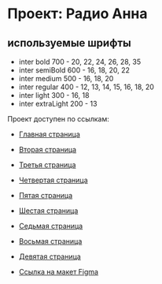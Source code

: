 # Проект: Радио Анна

## используемые шрифты

- inter bold 700 - 20, 22, 24, 26, 28, 35
- inter semiBold 600 - 16, 18, 20, 22
- inter medium 500 - 16, 18, 20
- inter regular 400 - 12, 13, 14, 15, 16, 18, 20
- inter light 300 - 16, 18
- inter extraLight 200 - 13

Проект доступен по cсылкам:

- [Главная страница](https://michelkukresh.github.io/radioanna/src/index1.html "Главная страница")
- [Вторая страница](https://michelkukresh.github.io/radioanna/src/index2.html "Вторая страница")
- [Третья страница](https://michelkukresh.github.io/radioanna/src/index3.html "Третья страница")
- [Четвертая страница](https://michelkukresh.github.io/radioanna/src/index4.html "Четвертая страница")
- [Пятая страница](https://michelkukresh.github.io/radioanna/src/index5.html "Пятая страница")
- [Шестая страница](https://michelkukresh.github.io/radioanna/src/index6.html "Шестая страница")
- [Седьмая страница](https://michelkukresh.github.io/radioanna/src/index7.html "Седьмая страница")
- [Восьмая страница](https://michelkukresh.github.io/radioanna/src/index8.html "Восьмая страница")
- [Девятая страница](https://michelkukresh.github.io/radioanna/src/index9.html "Восьмая страница")

- [Ссылка на макет Figma](https://www.figma.com/file/nd9ZERUwIxeDjEbtgylaNx/Untitled?type=design&node-id=0-1&mode=design "Ссылка на макет Figma")